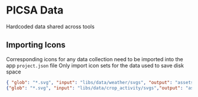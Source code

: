 # PICSA Data

Hardcoded data shared across tools

## Importing Icons

Corresponding icons for any data collection need to be imported into the app `project.json` file
Only import icon sets for the data used to save disk space

```json
{ "glob": "*.svg", "input": "libs/data/weather/svgs", "output": "assets/svgs/weather" },
{"glob": "*.svg", "input": "libs/data/crop_activity/svgs","output": "assets/svgs/crop_activity"},
```
